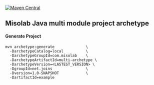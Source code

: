 [![Maven Central](https://maven-badges.herokuapp.com/maven-central/com.misolab/multi-archetype/badge.svg)](https://maven-badges.herokuapp.com/maven-central/com.misolab/multi-archetype)


## Misolab Java multi module project archetype



#### Generate Project 

```
mvn archetype:generate              \
  -DarchetypeCatalog=local          \
  -DarchetypeGroupId=com.misolab    \
  -DarchetypeArtifactId=multi-archetype \
  -DarchetypeVersion=<LASTEST_VERSION> \
  -DgroupId=net.joins               \
  -Dversion=1.0-SNAPSHOT            \
  -DartifactId=example  
```
